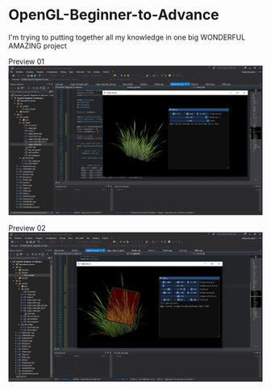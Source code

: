# OpenGL-Beginner-to-Advance
I'm trying to putting together all my knowledge in one big WONDERFUL AMAZING project

Preview 01
![](/OpenGL-Beginner-to-Advance/res/previews/preview_v01.png)

Preview 02
![](/OpenGL-Beginner-to-Advance/res/previews/preview_v02.png)